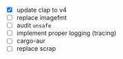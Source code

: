 - [x] update clap to v4
- [ ] replace imagefmt
- [ ] audit `unsafe`
- [ ] implement proper logging (tracing)
- [ ] cargo-aur
- [ ] replace scrap
